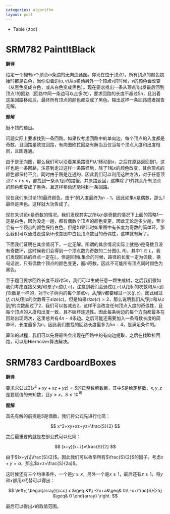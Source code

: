 ```yaml
---
categories: algorithm
layout: post
---
```


- Table
{:toc}

# SRM782 PaintItBlack

**翻译**

给定一个拥有$n$个顶点$m$条边的无向连通图。你现在位于顶点$1$。所有顶点的颜色初始时都是白色，当你沿着边$(u,v)$从$u$移动另外一个顶点$v$的时候，$v$的颜色会改变（从黑色变成白色，或从白色变成黑色）。现在要求找出一条从顶点$1$出发最后回到顶点$1$的回路（回路中同一条边可以走多次），要求回路的长度不超过$5n$，且沿着这条回路移动后，最终所有顶点的颜色都变成了黑色。输出这样一条回路或者报告无解。

**题解**

挺不错的题目。

问题实际上要求找到一条回路。如果仅考虑回路中的单向边，每个顶点的入度都是奇数，且回路是欧拉回路，有向图欧拉回路有解当且仅当每个顶点入度和出度相同，且图连通。

由于是无向图，那么我们可以沿着某条路径$P$从$1$移动到$x$，之后在原路返回到$1$。这样也是一条回路，注意到走过这样一条路径后，除了$1$和$x$的颜色改变，其余顶点的颜色都保持不变。同时由于图是连通的，因此我们可以利用这种方法，对于任意顶点$2\leq i\leq n$，都找到一条从$1$到$i$的路径，并原路返回，这样除了$1$外其余所有顶点的颜色都变成了黑色，且这样移动还能得到一条回路。

现在我们来讨论$1$的最终颜色，由于$1$的入度最终为$n-1$，因此如果$n$是偶数，那么$1$最终是黑色。这样就大功告成了。

现在来讨论$n$是奇数的情况。我们发现其实之所以$n$是奇数的情况下上面的策略$1$一定是白色，因为没走一趟，都有偶数个顶点的颜色变更，因此无论走多少趟，至少会有一个顶点的颜色保持白色。但是如果此时如果图中有长度为奇数的简单环，那么我们可以通过走这条环改变图中白色顶点数目的奇偶性，这样就有解了。

下面我们证明在其余情况下，一定无解。所谓的其余情况实际上就是$n$是奇数且没有奇数环，这时候我们会得到一个顶点数为奇数的二分图$(L,R)$，其中$1 \in L$，我们发现回路的终点一定在$L$，但是回到$L$集合的时候，路径的长度一定为偶数，换句话说，只有偶数个顶点的颜色变更，而$n$奇数，因此不可能所有顶点同时颜色为黑色。

至于题目要求回路长度不超过$5n$，我们可以生成任意一颗生成树，之后我们假如我们考虑连接父亲$f$和孩子$c$边$(f,c)$，注意到我们会通过$(f,c)$从$f$到$c$的次数和从$c$到$f$次数是一样的，对于$c$子树内的每个顶点$v$，从$f$到$v$都要经过一次$(f,c)$，因此经过$(f,c)$从$f$到$c$的次数等于$size(c)$。但是如果$size(c)>2$，那么说明我们从$f$到$c$和从$c$到$f$的次数超过了$2$，我们可以各减去$2$，这样不会改变任何顶点入度的奇偶性，且每个顶点的入度和出度一致，且不破坏连通性。因此每条树边的每个方向都最多在回路出现两次，这里总共有$4n-4$条边。之后可能还需要加入一条奇数长度的简单环，长度最多为$n$，因此我们要找的回路长度最多为$5n-4$，是满足条件的。

算法的过程，我们可以先将最终会出现在回路中的有向边提取，之后在找欧拉回路，可以用Hierholzer算法解决。

# SRM783 CardboardBoxes

**翻译**

要求求公式$2(x^2+xy+xz+yz)=S$的正整数解数目，其中$S$是给定整数，$x,y,z$是要赋值的未知数，且$y\geq x$，$S\leq 10^{15}$

**题解**

首先有解的前提是$S$是偶数，我们将公式先进行化简：

$$
x^2+xy+xz+yz=\frac{S}{2}
$$

之后最重要的就是左部公式可以化简：

$$
(x+y)(x+z)=\frac{S}{2}
$$

由于$(x+y)\|\frac{S}{2}$。因此我们可以枚举所有$\frac{S}{2}$的因子。考虑$x+y=a$，那么$x+z=\frac{S}{2a}$。

这时候还有三个约束条件，一个是$y\geq x$，另外一个是$x\geq 1$，最后还有$z\geq 1$。将$y$和$x$都用$x$代替可以得出：

$$
\left\{
\begin{array}{ccc}
x &\geq &1\\
-2x+a&\geq& 0\\
-x+\frac{S}{2a} &\geq& 0 
\end{array}
\right.
$$

最后可以得出$x$的取值范围。